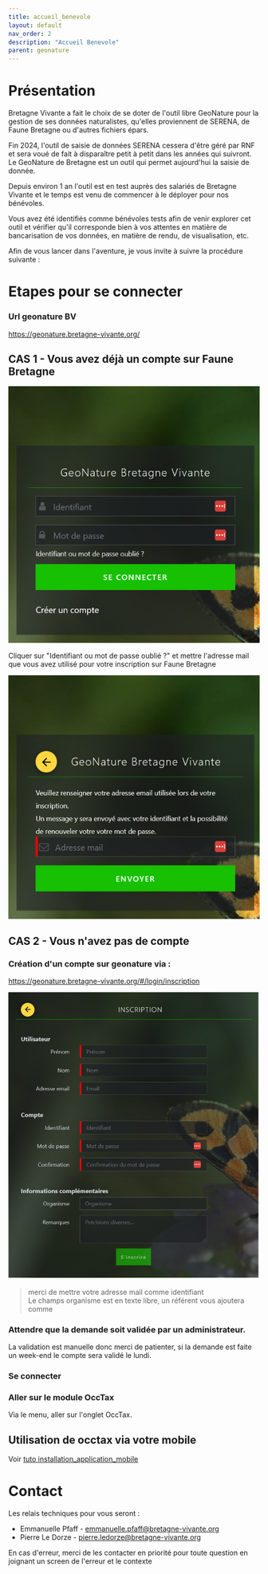 ```yaml
---
title: accueil_benevole
layout: default
nav_order: 2
description: "Accueil Benevole"
parent: geonature
---
```

# Présentation

Bretagne Vivante a fait le choix de se doter de l'outil libre GeoNature pour la gestion de ses données naturalistes, qu'elles proviennent de SERENA, de Faune Bretagne ou d'autres fichiers épars. 

Fin 2024, l'outil de saisie de données SERENA cessera d'être géré par RNF et sera voué de fait à disparaître petit à petit dans les années qui suivront. 
Le GeoNature de Bretagne est un outil qui permet aujourd'hui la saisie de donnée. 

Depuis environ 1 an l'outil est en test auprès des salariés de Bretagne Vivante et le temps est venu de commencer à le déployer pour nos bénévoles.

Vous avez été identifiés comme bénévoles tests afin de venir explorer cet outil et vérifier qu'il corresponde bien à vos attentes en matière de bancarisation de vos données, en matière de rendu, de visualisation, etc.

Afin de vous lancer dans l'aventure, je vous invite à suivre la procédure suivante :


# Etapes pour se connecter

### Url geonature BV
https://geonature.bretagne-vivante.org/

## CAS 1 - Vous avez déjà un compte sur Faune Bretagne

![image](../../ressources/images/GeoNature_log_screen.png)

Cliquer sur "Identifiant ou mot de passe oublié ?"
et mettre l'adresse mail que vous avez utilisé pour votre inscription sur Faune Bretagne

![image](../../ressources/images/GeoNature_recup_mdp.png)

## CAS 2 - Vous n'avez pas de compte 

### Création d'un compte sur geonature via :
https://geonature.bretagne-vivante.org/#/login/inscription

![image](../../ressources/images/GeoNature_creation_compte.png)


> merci de mettre votre adresse mail comme identifiant  
Le champs organisme est en texte libre, 
un référent vous ajoutera comme

### Attendre que la demande soit validée par un administrateur.
La validation est manuelle donc merci de patienter, 
si la demande est faite un week-end le compte sera validé le lundi. 


### Se connecter 

### Aller sur le module OccTax

Via le menu, aller sur l'onglet OccTax.


## Utilisation de occtax via votre mobile

Voir [ tuto installation_application_mobile](https://bretagne-vivante.github.io/geonature/installation_application_mobile.html)

# Contact

Les relais techniques pour vous seront : 
- Emmanuelle Pfaff - emmanuelle.pfaff@bretagne-vivante.org
- Pierre Le Dorze - pierre.ledorze@bretagne-vivante.org

En cas d'erreur, merci de les contacter en priorité pour toute question 
en joignant un screen de l'erreur et le contexte